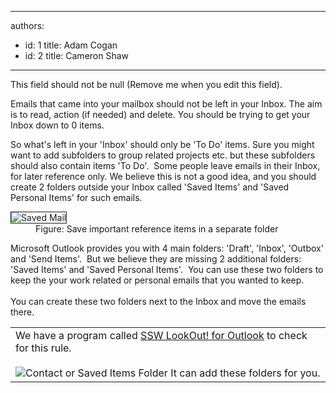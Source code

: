 

---
authors:
  - id: 1
    title: Adam Cogan
  - id: 2
    title: Cameron Shaw
---




<span class='intro'> This field should not be null (Remove me when you edit this field). </span>

<p>Emails that came into your mailbox should not be left in your Inbox. The aim is to read, action (if needed) and delete. You should be trying to get your Inbox down to 0 items.</p>
<p>So what's left in your 'Inbox' should only be 'To Do' items. Sure you might want to add subfolders to group related projects etc. but these subfolders should also contain items 'To Do'.&#160; Some people leave emails in their Inbox, for later reference only. We believe this is not a good idea, and you should create 2 folders outside your Inbox called 'Saved Items' and 'Saved Personal Items' for such emails. </p>
<dl class="goodImage">
<dt><img style="border-right&#58;1px solid;border-top&#58;1px solid;border-left&#58;1px solid;border-bottom&#58;1px solid;" alt="Saved Mail" src="/Standards/Communication/RulesToBetterEmail/PublishingImages/SavedMail.gif" border="1" /> 
<dd>Figure&#58; Save important reference items in a separate folder</dd></dl>
<p>Microsoft Outlook provides you with 4 main folders&#58; 'Draft', 'Inbox', 'Outbox' and 'Send Items'.&#160; But we believe they are missing 2 additional folders&#58; 'Saved Items' and 'Saved Personal Items'.&#160; You can use these two folders to keep the your work related or personal emails that you wanted to keep.<br><br>You can create these two folders next to the Inbox and move the emails there.</p>
<table class="clsSSWProductTable" summary="LookOut">
<tbody>
<tr>
<td>We have a program called <a href="http&#58;//www.ssw.com.au/ssw/LookOut/">SSW LookOut! for Outlook</a> to check for this rule. <br><br><img style="border-right&#58;0px solid;border-top&#58;0px solid;border-left&#58;0px solid;border-bottom&#58;0px solid;" alt="Contact or Saved Items Folder" src="/Standards/Communication/RulesToBetterEmail/PublishingImages/ContactorSavedItemsFolder.gif" border="0" /> It can add these folders for you.</td></tr></tbody></table>


